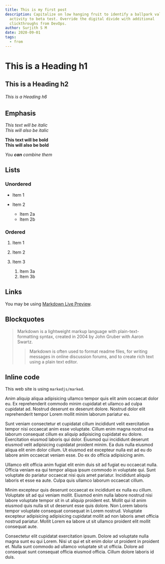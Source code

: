 ```yaml
---
title: This is my first post
description: Capitalize on low hanging fruit to identify a ballpark value added
  activity to beta test. Override the digital divide with additional
  clickthroughs from DevOps.
author: Surjith S M
date: 2020-09-01
tags:
  - from
---
```

# This is a Heading h1

## This is a Heading h2

###### This is a Heading h6

## Emphasis

*This text will be italic*\
*This will also be italic*

**This text will be bold**\
**This will also be bold**

*You **can** combine them*

## Lists

### Unordered

* Item 1
* Item 2

  * Item 2a
  * Item 2b

### Ordered

1. Item 1
2. Item 2
3. Item 3

   1. Item 3a
   2. Item 3b

## Links

You may be using [Markdown Live Preview](https://markdownlivepreview.com/).

## Blockquotes

> Markdown is a lightweight markup language with plain-text-formatting syntax, created in 2004 by John Gruber with Aaron Swartz.
>
> > Markdown is often used to format readme files, for writing messages in online discussion forums, and to create rich text using a plain text editor.

## Inline code

This web site is using `markedjs/marked`.



Anim aliquip aliqua adipisicing ullamco tempor quis elit anim occaecat dolor eu. Ex reprehenderit commodo minim cupidatat et ullamco ad culpa cupidatat ad. Nostrud deserunt ex deserunt dolore. Nostrud dolor elit reprehenderit tempor Lorem mollit minim laborum pariatur eu.

Sunt veniam consectetur et cupidatat cillum incididunt velit exercitation tempor nisi occaecat anim esse voluptate. Cillum enim magna nostrud ea laborum consequat cillum ex aliquip adipisicing cupidatat eu dolore. Exercitation eiusmod laboris qui dolor. Eiusmod qui incididunt deserunt eiusmod velit adipisicing cupidatat proident minim. Ea duis nulla eiusmod aliqua elit enim dolor cillum. Ut eiusmod est excepteur nulla est ad eu do labore anim occaecat veniam esse. Do ex do officia adipisicing anim.

Ullamco elit officia anim fugiat elit enim duis sit ad fugiat eu occaecat nulla. Officia veniam ea qui tempor aliqua ipsum commodo in voluptate qui. Sunt voluptate do pariatur occaecat nisi quis amet pariatur. Incididunt aliquip laboris et esse ea aute. Culpa quis ullamco laborum occaecat cillum.

Minim excepteur quis deserunt occaecat ex incididunt ex nulla eu cillum. Voluptate sit ad qui veniam mollit. Eiusmod enim nulla labore nostrud nisi labore voluptate tempor sit in ut aliquip proident est. Mollit qui id anim eiusmod quis nulla sit ut deserunt esse quis dolore. Non Lorem laboris tempor voluptate consequat consequat in Lorem nostrud. Voluptate excepteur adipisicing adipisicing cupidatat mollit ad non laboris amet officia nostrud pariatur. Mollit Lorem ea labore ut sit ullamco proident elit mollit consequat aute.

Consectetur elit cupidatat exercitation ipsum. Dolore ad voluptate nulla magna sunt eu qui Lorem. Nisi ut qui et sit enim dolor ut proident in proident et. Nulla sunt commodo ad ullamco voluptate sit ut officia. Dolore ad consequat sunt consequat officia eiusmod officia. Cillum dolore laboris id duis.
